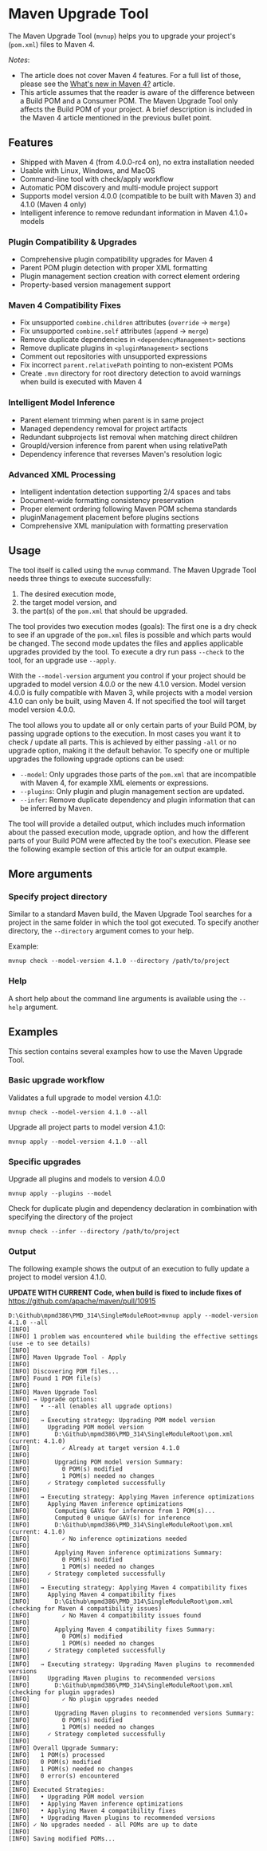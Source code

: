 # Maven Upgrade Tool

<!--
Licensed to the Apache Software Foundation (ASF) under one
or more contributor license agreements.  See the NOTICE file
distributed with this work for additional information
regarding copyright ownership.  The ASF licenses this file
to you under the Apache License, Version 2.0 (the
"License"); you may not use this file except in compliance
with the License.  You may obtain a copy of the License at

http://www.apache.org/licenses/LICENSE-2.0

Unless required by applicable law or agreed to in writing,
software distributed under the License is distributed on an
"AS IS" BASIS, WITHOUT WARRANTIES OR CONDITIONS OF ANY
KIND, either express or implied.  See the License for the
specific language governing permissions and limitations
under the License.
-->

The Maven Upgrade Tool (`mvnup`) helps you to upgrade your project's (`pom.xml`) files to Maven 4.

*Notes*:

- The article does not cover Maven 4 features.
  For a full list of those, please see the [What's new in Maven 4?](./whatsnewinmaven4.html) article.
- This article assumes that the reader is aware of the difference between a Build POM and a Consumer POM.
  The Maven Upgrade Tool only affects the Build POM of your project.
  A brief description is included in the Maven 4 article mentioned in the previous bullet point.

<!--MACRO{toc|fromDepth=2}-->

## Features

- Shipped with Maven 4 (from 4.0.0-rc4 on), no extra installation needed
- Usable with Linux, Windows, and MacOS
- Command-line tool with check/apply workflow
- Automatic POM discovery and multi-module project support
- Supports model version 4.0.0 (compatible to be built with Maven 3) and 4.1.0 (Maven 4 only)
- Intelligent inference to remove redundant information in Maven 4.1.0+ models

### Plugin Compatibility & Upgrades

- Comprehensive plugin compatibility upgrades for Maven 4
- Parent POM plugin detection with proper XML formatting
- Plugin management section creation with correct element ordering
- Property-based version management support

### Maven 4 Compatibility Fixes

- Fix unsupported `combine.children` attributes (`override` → `merge`)
- Fix unsupported `combine.self` attributes (`append` → `merge`)
- Remove duplicate dependencies in `<dependencyManagement>` sections
- Remove duplicate plugins in `<pluginManagement>` sections
- Comment out repositories with unsupported expressions
- Fix incorrect `parent.relativePath` pointing to non-existent POMs
- Create `.mvn` directory for root directory detection to avoid warnings when build is executed with Maven 4

### Intelligent Model Inference

- Parent element trimming when parent is in same project
- Managed dependency removal for project artifacts
- Redundant subprojects list removal when matching direct children
- GroupId/version inference from parent when using relativePath
- Dependency inference that reverses Maven's resolution logic

### Advanced XML Processing

- Intelligent indentation detection supporting 2/4 spaces and tabs
- Document-wide formatting consistency preservation
- Proper element ordering following Maven POM schema standards
- pluginManagement placement before plugins sections
- Comprehensive XML manipulation with formatting preservation

## Usage

The tool itself is called using the `mvnup` command.
The Maven Upgrade Tool needs three things to execute successfully:

1. The desired execution mode,
2. the target model version, and
3. the part(s) of the `pom.xml` that should be upgraded.

The tool provides two execution modes (goals):
The first one is a dry check to see if an upgrade of the `pom.xml` files is possible and which parts would be changed.
The second mode updates the files and applies applicable upgrades provided by the tool.
To execute a dry run pass `--check` to the tool, for an upgrade use `--apply`.

With the `--model-version` argument you control if your project should be upgraded to model version 4.0.0 or the new 4.1.0 version.
Model version 4.0.0 is fully compatible with Maven 3, while projects with a model version 4.1.0 can only be built, using Maven 4.
If not specified the tool will target model version 4.0.0.

The tool allows you to update all or only certain parts of your Build POM, by passing upgrade options to the execution.
In most cases you want it to check / update all parts.
This is achieved by either passing `-all` or no upgrade option, making it the default behavior.
To specify one or multiple upgrades the following upgrade options can be used:

- `--model`: Only upgrades those parts of the `pom.xml` that are incompatible with Maven 4, for example XML elements or expressions.
- `--plugins`: Only plugin and plugin management section are updated.
- `--infer`: Remove duplicate dependency and plugin information that can be inferred by Maven.

The tool will provide a detailed output, which includes much information about the passed execution mode, upgrade option, and how the different parts of your Build POM were affected by the tool's execution.
Please see the following example section of this article for an output example.

## More arguments

### Specify project directory

Similar to a standard Maven build, the Maven Upgrade Tool searches for a project in the same folder in which the tool got executed.
To specify another directory, the `--directory` argument comes to your help.

Example:

```
mvnup check --model-version 4.1.0 --directory /path/to/project
```

### Help

A short help about the command line arguments is available using the `--help` argument.

## Examples

This section contains several examples how to use the Maven Upgrade Tool.

### Basic upgrade workflow

Validates a full upgrade to model version 4.1.0:

```
mvnup check --model-version 4.1.0 --all
```

Upgrade all project parts to model version 4.1.0:

```
mvnup apply --model-version 4.1.0 --all
```

### Specific upgrades

Upgrade all plugins and models to version 4.0.0

```
mvnup apply --plugins --model
```

Check for duplicate plugin and dependency declaration in combination with specifying the directory of the project

```
mvnup check --infer --directory /path/to/project
```

### Output

The following example shows the output of an execution to fully update a project to model version 4.1.0.

**UPDATE WITH CURRENT Code, when build is fixed to include fixes of** https://github.com/apache/maven/pull/10915

```
D:\Github\mpmd386\PMD_314\SingleModuleRoot>mvnup apply --model-version 4.1.0 --all
[INFO]
[INFO] 1 problem was encountered while building the effective settings (use -e to see details)
[INFO]
[INFO] Maven Upgrade Tool - Apply
[INFO]
[INFO] Discovering POM files...
[INFO] Found 1 POM file(s)
[INFO]
[INFO] Maven Upgrade Tool
[INFO] → Upgrade options:
[INFO]   • --all (enables all upgrade options)
[INFO]
[INFO]   → Executing strategy: Upgrading POM model version
[INFO]     Upgrading POM model version
[INFO]       D:\Github\mpmd386\PMD_314\SingleModuleRoot\pom.xml (current: 4.1.0)
[INFO]         ✓ Already at target version 4.1.0
[INFO]
[INFO]       Upgrading POM model version Summary:
[INFO]         0 POM(s) modified
[INFO]         1 POM(s) needed no changes
[INFO]     ✓ Strategy completed successfully
[INFO]
[INFO]   → Executing strategy: Applying Maven inference optimizations
[INFO]     Applying Maven inference optimizations
[INFO]       Computing GAVs for inference from 1 POM(s)...
[INFO]       Computed 0 unique GAV(s) for inference
[INFO]       D:\Github\mpmd386\PMD_314\SingleModuleRoot\pom.xml (current: 4.1.0)
[INFO]         ✓ No inference optimizations needed
[INFO]
[INFO]       Applying Maven inference optimizations Summary:
[INFO]         0 POM(s) modified
[INFO]         1 POM(s) needed no changes
[INFO]     ✓ Strategy completed successfully
[INFO]
[INFO]   → Executing strategy: Applying Maven 4 compatibility fixes
[INFO]     Applying Maven 4 compatibility fixes
[INFO]       D:\Github\mpmd386\PMD_314\SingleModuleRoot\pom.xml (checking for Maven 4 compatibility issues)
[INFO]         ✓ No Maven 4 compatibility issues found
[INFO]
[INFO]       Applying Maven 4 compatibility fixes Summary:
[INFO]         0 POM(s) modified
[INFO]         1 POM(s) needed no changes
[INFO]     ✓ Strategy completed successfully
[INFO]
[INFO]   → Executing strategy: Upgrading Maven plugins to recommended versions
[INFO]     Upgrading Maven plugins to recommended versions
[INFO]       D:\Github\mpmd386\PMD_314\SingleModuleRoot\pom.xml (checking for plugin upgrades)
[INFO]         ✓ No plugin upgrades needed
[INFO]
[INFO]       Upgrading Maven plugins to recommended versions Summary:
[INFO]         0 POM(s) modified
[INFO]         1 POM(s) needed no changes
[INFO]     ✓ Strategy completed successfully
[INFO]
[INFO] Overall Upgrade Summary:
[INFO]   1 POM(s) processed
[INFO]   0 POM(s) modified
[INFO]   1 POM(s) needed no changes
[INFO]   0 error(s) encountered
[INFO]
[INFO] Executed Strategies:
[INFO]   • Upgrading POM model version
[INFO]   • Applying Maven inference optimizations
[INFO]   • Applying Maven 4 compatibility fixes
[INFO]   • Upgrading Maven plugins to recommended versions
[INFO] ✓ No upgrades needed - all POMs are up to date
[INFO]
[INFO] Saving modified POMs...

```


